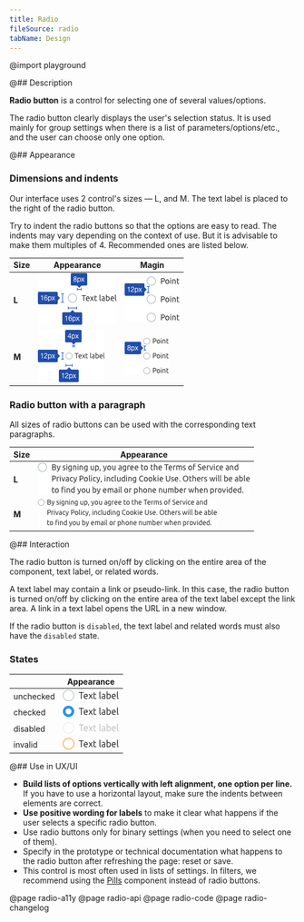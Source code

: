 ```yaml
---
title: Radio
fileSource: radio
tabName: Design
---
```


@import playground

@## Description

**Radio button** is a control for selecting one of several values/options.

The radio button clearly displays the user's selection status. It is used mainly for group settings when there is a list of parameters/options/etc., and the user can choose only one option.

@## Appearance

### Dimensions and indents

Our interface uses 2 control's sizes — L, and M. The text label is placed to the right of the radio button.

Try to indent the radio buttons so that the options are easy to read. The indents may vary depending on the context of use. But it is advisable to make them multiples of 4. Recommended ones are listed below.

| Size  | Appearance                       | Magin                               |
| ----- | -------------------------------- | ----------------------------------- |
| **L** | ![l](static/radio-padding-5.png) | ![l](static/@1xradio-vert-16px.png) |
| **M** | ![m](static/radio-padding-6.png) | ![m](static/@1xradio-vert-12px.png) |

### Radio button with a paragraph

All sizes of radio buttons can be used with the corresponding text paragraphs.

| Size  | Appearance                                                |
| ----- | --------------------------------------------------------- |
| **L** | ![radiobutton-paragraph-14](static/@1xparagraph-16px.png) |
| **M** | ![radiobutton-paragraph-12](static/@1xparagraph-12px.png) |

@## Interaction

The radio button is turned on/off by clicking on the entire area of the component, text label, or related words.

A text label may contain a link or pseudo-link. In this case, the radio button is turned on/off by clicking on the entire area of the text label except the link area. A link in a text label opens the URL in a new window.

If the radio button is `disabled`, the text label and related words must also have the `disabled` state.

### States

|           | Appearance                                        |
| --------- | ------------------------------------------------- |
| unchecked | ![unchecked-radiobutton](static/radiobutton1.png) |
| checked   | ![checked-radiobutton](static/radiobutton2.png)   |
| disabled  | ![invalid-radiobutton](static/radiobutton3.png)   |
| invalid   | ![disabled-radiobutton](static/radiobutton4.png)  |

@## Use in UX/UI

- **Build lists of options vertically with left alignment, one option per line.** If you have to use a horizontal layout, make sure the indents between elements are correct.
- **Use positive wording for labels** to make it clear what happens if the user selects a specific radio button.
- Use radio buttons only for binary settings (when you need to select one of them).
- Specify in the prototype or technical documentation what happens to the radio button after refreshing the page: reset or save.
- This control is most often used in lists of settings. In filters, we recommend using the [Pills](/components/pills/) component instead of radio buttons.

@page radio-a11y
@page radio-api
@page radio-code
@page radio-changelog
